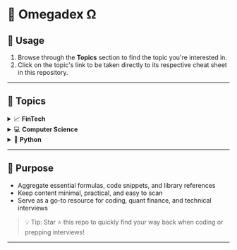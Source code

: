 # 📔 Omegadex Ω 

## 🚀 Usage  
1. Browse through the **Topics** section to find the topic you're interested in.  
2. Click on the topic's link to be taken directly to its respective cheat sheet in this repository.

---

## 📌 Topics

<details>
<summary>📈 <strong>FinTech</strong></summary>

- **Time Value of Money (TVM)**  
Core formulas for calculating PV, FV, annuities, and interest in LATEX-style math notation format   
→ [time_value_money.md](FinTech/TVM/time_value_money.md)

  - Core formulas for calculating PV, FV, annuities, and interest in python coding format   
  → [time_value_money.py](FinTech/TVM/time_value_money.py)

- **Times Series Data**  
Key concepts and structures in time series data, including OHLCV, LTP, data granularities, and distinctions between time-related data types like cross-sectional, longitudinal, and panel data    
→ [time_series_data.md](FinTech/Time_Series_Data/time_series_data.md)

- **Data Visualization**  
Time series visualization using Matplotlib, covering line plots, custom styling, multi-series charts, scatter plots, and histograms with full annotations      
→ [data_visualization.py](FinTech/Data_Visualization/data_visualization.py)  
  - Python notebook format for interactive data visualization  
  → [data_visualization.ipynb](FinTech/Data_Visualization/data_visualization.ipynb)

- **Libraries and SDKs for FinTech/Quant**  
  Overview of essential Python libraries, SDKs, and APIs for financial analysis, trading, and ML  
  → [libs_and_sdks.md](FinTech/libs_and_sdks/libs_and_sdks.md)

</details>

<details>
<summary>💻 <strong>Computer Science</strong></summary>

- **Logarithmic Math**  
    A clear, math-focused cheat sheet explaining how to compute and interpret logarithms (base 2 and 10) by hand, with emphasis on their role in data allocation and algorithmic complexity  
    → [logarithmic_math.md](Computer_Science/logarithmic_math/logarithmic_math.md)



</details>

<details>
<summary>🐍 <strong>Python</strong></summary>

<details>
<summary>&nbsp;&nbsp;&nbsp;&nbsp;📊 <strong>Data Structures</strong></summary>

- **Data Structures Overview**  
  Concise reference for core Python data structures, their usage, and common operations      
  → [data_structures_overview.py](Python/Data_Structures/data_structures_overview.py)

- **Tuples and Sets**  
  A compact reference covering the fundamentals of Python tuples and sets, their creation, properties, and key operations like union, intersection, and immutability rules      
  → [tuples_and_sets.py](Python/Data_Structures/Tuples_and_Sets/tuples_and_sets.py)

<details>
<summary>&nbsp;&nbsp;&nbsp;&nbsp;📖 <strong>Dictionaries</strong></summary>

- **Dictionaries**    
  A quick-reference Python cheatsheet for core dictionary operations including length, key/value access, deletion, popping, sorting, and clearing        
  → [dictionaries.py](Python/Data_Structures/Dictionaries/dictionaries.py)

  - **Dictionary Indexing and Access**  
  Covers concise, practical techniques for accessing, indexing, and navigating Python dictionaries, including nested data and safe retrieval methods    
    → [dictionary_indexing_and_access.py](Python/Data_Structures/Dictionaries/Dictionary_Indexing_And_Access/dictionary_indexing_and_access.py)

</details>

<details>
<summary>&nbsp;&nbsp;&nbsp;&nbsp;📋 <strong>Lists</strong></summary>

- **List Indexing and Access**  
  Techniques for accessing list elements, slicing, reverse indexing, and dictionary comparison  
  → [list_indexing_and_access.py](Python/Data_Structures/Lists/list_indexing_and_access/list_indexing_and_access.py)

- **List Manipulation**  
  Built-in list methods for adding, removing, updating, and sorting elements    
  → [list_manipulation.py](Python/Data_Structures/Lists/list_manipulation/list_manipulation.py)

</details>

</details>

</details>

---

## 🎯 Purpose

- Aggregate essential formulas, code snippets, and library references  
- Keep content minimal, practical, and easy to scan  
- Serve as a go-to resource for coding, quant finance, and technical interviews


> 💡 Tip: Star ⭐ this repo to quickly find your way back when coding or prepping interviews!

---
